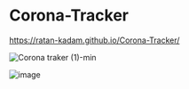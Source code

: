 # Corona-Tracker
https://ratan-kadam.github.io/Corona-Tracker/

![Corona traker (1)-min](https://user-images.githubusercontent.com/8684384/85233768-e4ba2880-b3d6-11ea-8aec-6368e907ce90.gif)

![image](https://user-images.githubusercontent.com/8684384/84617576-67099080-ae9d-11ea-8768-411936e1c156.png)
